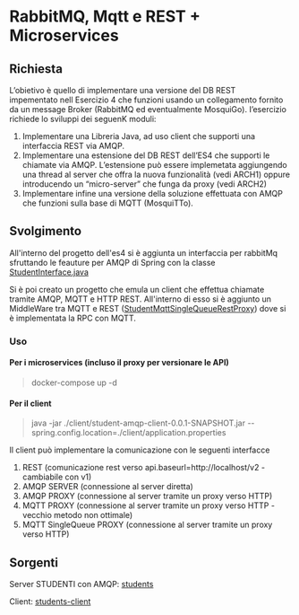 # RabbitMQ, Mqtt e REST + Microservices

## Richiesta

L’obietivo è quello	di	implementare una versione	del	DB	REST	
impementato nell Esercizio	4	che funzioni usando	un	collegamento
fornito	da	un	message	Broker	(RabbitMQ ed eventualmente
MosquiGo).	I’esercizio richiede	lo	sviluppi dei seguenK	moduli:	
1. Implementare una Libreria	Java,	ad	uso	client	che supporti una
interfaccia	REST	via	AMQP.	
2. Implementare una estensione	del	DB	REST	dell’ES4	che supporti	le	
chiamate	via	AMQP.	L’estensione può essere implemetata aggiungendo
una	thread	al	server	che offra	la	nuova funzionalità	(vedi	ARCH1)	oppure
introducendo	un	“micro-server”	che funga	da	proxy	(vedi	ARCH2)	
3. Implementare infine una versione della soluzione effettuata	con	AMQP	
che funzioni sulla	base	di	MQTT	(MosquiTTo).	

## Svolgimento

All'interno del progetto dell'es4 si è aggiunta un interfaccia per rabbitMq sfruttando le feauture per AMQP di Spring
con la classe [StudentInterface.java](../../esperimenti/students/src/main/java/uniupo/gaborgalazzo/students/controller/amqp/StudentInterface.java)

Si è poi creato un progetto che emula un client che effettua chiamate tramite AMQP, MQTT e HTTP REST.
All'interno di esso si è aggiunto un MiddleWare tra MQTT e REST ([StudentMqttSingleQueueRestProxy](../../esperimenti/students-client/src/main/java/uniupo/gaborgalazzo/studentamqpclient/proxy/StudentMqttSingleQueueRestProxy.java))
dove si è implementata la RPC con MQTT.

### Uso

#### Per i microservices (incluso il proxy per versionare le API)
> docker-compose up -d
#### Per il client
> java -jar ./client/student-amqp-client-0.0.1-SNAPSHOT.jar --spring.config.location=./client/application.properties

Il client può implementare la comunicazione con le seguenti interfacce

1. REST (comunicazione rest verso api.baseurl=http://localhost/v2 - cambiabile con v1)
2. AMQP SERVER (connessione al server diretta)
3. AMQP PROXY (connessione al server tramite un proxy verso HTTP)
4. MQTT PROXY (connessione al server tramite un proxy verso HTTP - vecchio metodo non  ottimale)
5. MQTT SingleQueue PROXY (connessione al server tramite un proxy verso HTTP)

## Sorgenti 
Server STUDENTI  con AMQP: [students](../../esperimenti/students)

Client: [students-client](../../esperimenti/students-client)